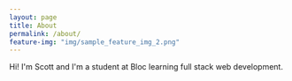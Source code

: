 ```yaml
---
layout: page
title: About
permalink: /about/
feature-img: "img/sample_feature_img_2.png"
---
```


Hi! I'm Scott and I'm a student at Bloc learning full stack web development. 
